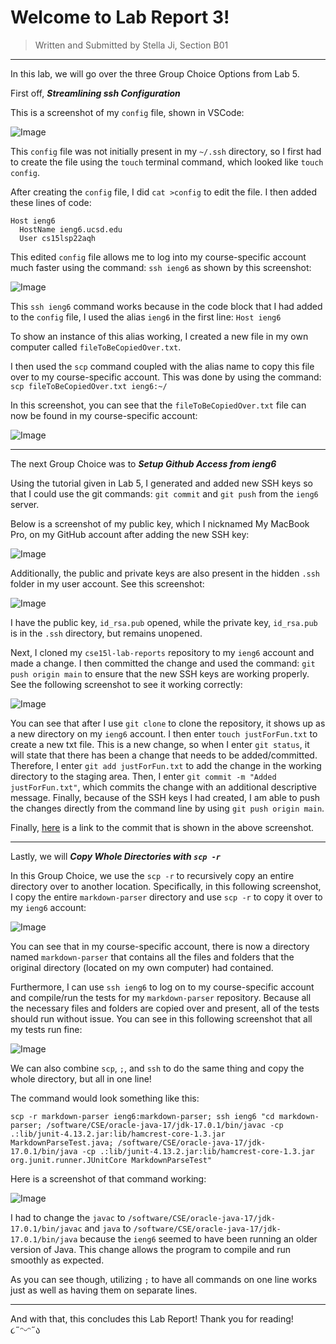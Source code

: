# Welcome to Lab Report 3!
> Written and Submitted by Stella Ji, Section B01

---

In this lab, we will go over the three Group Choice Options from Lab 5.

First off, **_Streamlining ssh Configuration_**

This is a screenshot of my `config` file, shown in VSCode:

![Image](https://github.com/stellaji/cse15l-lab-reports/blob/main/config%20file%20in%20vscode.png?raw=true)

This `config` file was not initially present in my `~/.ssh` directory, so I first had to create the file using the `touch` terminal command, which looked like `touch config`. 

After creating the `config` file, I did `cat >config` to edit the file. I then added these lines of code:
```
Host ieng6
  HostName ieng6.ucsd.edu
  User cs15lsp22aqh
```

This edited `config` file allows me to log into my course-specific account much faster using the command: `ssh ieng6` as shown by this screenshot:

![Image](https://github.com/stellaji/cse15l-lab-reports/blob/main/Streamline%20ssh%20Configuration.png?raw=true)

This `ssh ieng6` command works because in the code block that I had added to the `config` file, I used the alias `ieng6` in the first line: `Host ieng6`

To show an instance of this alias working, I created a new file in my own computer called `fileToBeCopiedOver.txt`. 

I then used the `scp` command coupled with the alias name to copy this file over to my course-specific account. This was done by using the command: 
`scp fileToBeCopiedOver.txt ieng6:~/`

In this screenshot, you can see that the `fileToBeCopiedOver.txt` file can now be found in my course-specific account:

![Image](https://github.com/stellaji/cse15l-lab-reports/blob/main/scp%20after%20streamlined%20ssh.png?raw=true)

---

The next Group Choice was to **_Setup Github Access from ieng6_**

Using the tutorial given in Lab 5, I generated and added new SSH keys so that I could use the git commands: `git commit` and `git push` from the `ieng6` server. 

Below is a screenshot of my public key, which I nicknamed My MacBook Pro, on my GitHub account after adding the new SSH key:

![Image](https://github.com/stellaji/cse15l-lab-reports/blob/main/public%20key%20on%20github.png?raw=true)

Additionally, the public and private keys are also present in the hidden `.ssh` folder in my user account. See this screenshot:

![Image](https://github.com/stellaji/cse15l-lab-reports/blob/main/keys%20on%20user.png?raw=true)

I have the public key, `id_rsa.pub` opened, while the private key, `id_rsa.pub` is in the `.ssh` directory, but remains unopened.

Next, I cloned my `cse15l-lab-reports` repository to my `ieng6` account and made a change. I then committed the change and used the command: `git push origin main` to ensure that the new SSH keys are working properly. See the following screenshot to see it working correctly:

![Image](https://github.com/stellaji/cse15l-lab-reports/blob/main/running%20git%20commands.png?raw=true)

You can see that after I use `git clone` to clone the repository, it shows up as a new directory on my `ieng6` account. I then enter `touch justForFun.txt` to create a new txt file. This is a new change, so when I enter `git status`, it will state that there has been a change that needs to be added/committed. Therefore, I enter `git add justForFun.txt` to add the change in the working directory to the staging area. Then, I enter `git commit -m "Added justForFun.txt"`, which commits the change with an additional descriptive message. Finally, because of the SSH keys I had created, I am able to push the changes directly from the command line by using `git push origin main`. 

Finally, [here](https://github.com/stellaji/cse15l-lab-reports/commit/3c3ac8ebe550850a57e098398adcc91fcd101bca) is a link to the commit that is shown in the above screenshot.

---

Lastly, we will **_Copy Whole Directories with `scp -r`_**

In this Group Choice, we use the `scp -r` to recursively copy an entire directory over to another location. Specifically, in this following screenshot, I copy the entire `markdown-parser` directory and use `scp -r` to copy it over to my `ieng6` account:

![Image](https://github.com/stellaji/cse15l-lab-reports/blob/main/scp%20-r.png?raw=true)

You can see that in my course-specific account, there is now a directory named `markdown-parser` that contains all the files and folders that the original directory (located on my own computer) had contained.

Furthermore, I can use `ssh ieng6` to log on to my course-specific account and compile/run the tests for my `markdown-parser` repository. Because all the necessary files and folders are copied over and present, all of the tests should run without issue. You can see in this following screenshot that all my tests run fine:

![Image](https://github.com/stellaji/cse15l-lab-reports/blob/main/running%20tests%20on%20ieng6.png?raw=true)

We can also combine `scp`, `;`, and `ssh` to do the same thing and copy the whole directory, but all in one line!

The command would look something like this: 

```
scp -r markdown-parser ieng6:markdown-parser; ssh ieng6 "cd markdown-parser; /software/CSE/oracle-java-17/jdk-17.0.1/bin/javac -cp .:lib/junit-4.13.2.jar:lib/hamcrest-core-1.3.jar MarkdownParseTest.java; /software/CSE/oracle-java-17/jdk-17.0.1/bin/java -cp .:lib/junit-4.13.2.jar:lib/hamcrest-core-1.3.jar org.junit.runner.JUnitCore MarkdownParseTest"
```

Here is a screenshot of that command working:

![Image](https://github.com/stellaji/cse15l-lab-reports/blob/main/all%20in%20one%20line.png?raw=true)

I had to change the `javac` to `/software/CSE/oracle-java-17/jdk-17.0.1/bin/javac` and `java` to `/software/CSE/oracle-java-17/jdk-17.0.1/bin/java` because the `ieng6` seemed to have been running an older version of Java. This change allows the program to compile and run smoothly as expected.

As you can see though, utilizing `;` to have all commands on one line works just as well as having them on separate lines.

---

And with that, this concludes this Lab Report! Thank you for reading! ૮˶ᵔᵕᵔ˶ა
